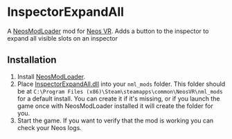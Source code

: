 ﻿# InspectorExpandAll

A [NeosModLoader](https://github.com/neos-modding-group/NeosModLoader) mod for [Neos VR](https://neos.com/). Adds a button to the inspector to expand all visible slots on an inspector

## Installation
1. Install [NeosModLoader](https://github.com/neos-modding-group/NeosModLoader).
1. Place [InspectorExpandAll.dll](https://github.com/badhaloninja/InspectorExpandAll/releases/latest/download/InspectorExpandAll.dll) into your `nml_mods` folder. This folder should be at `C:\Program Files (x86)\Steam\steamapps\common\NeosVR\nml_mods` for a default install. You can create it if it's missing, or if you launch the game once with NeosModLoader installed it will create the folder for you.
1. Start the game. If you want to verify that the mod is working you can check your Neos logs.
